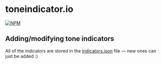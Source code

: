 # toneindicator.io

[![NPM](https://github.com/theresnotime/toneindicator.io/actions/workflows/node.js.yml/badge.svg)](https://github.com/theresnotime/toneindicator.io/actions/workflows/node.js.yml)

## Adding/modifying tone indicators

All of the indicators are stored in the [indicators.json](indicators.json) file — new ones can just be added :)

